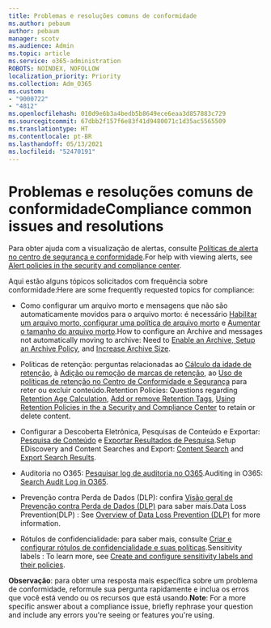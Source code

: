 ```yaml
---
title: Problemas e resoluções comuns de conformidade
ms.author: pebaum
author: pebaum
manager: scotv
ms.audience: Admin
ms.topic: article
ms.service: o365-administration
ROBOTS: NOINDEX, NOFOLLOW
localization_priority: Priority
ms.collection: Adm_O365
ms.custom:
- "9000722"
- "4812"
ms.openlocfilehash: 010d9e6b3a4bedb5b8649ece6eaa3d857883c729
ms.sourcegitcommit: 67dbb2f157f6e83f41d9480071c1d35ac5565509
ms.translationtype: HT
ms.contentlocale: pt-BR
ms.lasthandoff: 05/13/2021
ms.locfileid: "52470191"
---
```

# <a name="compliance-common-issues-and-resolutions"></a><span data-ttu-id="a2d95-102">Problemas e resoluções comuns de conformidade</span><span class="sxs-lookup"><span data-stu-id="a2d95-102">Compliance common issues and resolutions</span></span>

<span data-ttu-id="a2d95-103">Para obter ajuda com a visualização de alertas, consulte [Políticas de alerta no centro de segurança e conformidade](/microsoft-365/compliance/alert-policies.md).</span><span class="sxs-lookup"><span data-stu-id="a2d95-103">For help with viewing alerts, see [Alert policies in the security and compliance center](/microsoft-365/compliance/alert-policies.md).</span></span>

<span data-ttu-id="a2d95-104">Aqui estão alguns tópicos solicitados com frequência sobre conformidade:</span><span class="sxs-lookup"><span data-stu-id="a2d95-104">Here are some frequently requested topics for compliance:</span></span>

- <span data-ttu-id="a2d95-105">Como configurar um arquivo morto e mensagens que não são automaticamente movidos para o arquivo morto: é necessário [Habilitar um arquivo morto, configurar uma política de arquivo morto](/microsoft-365/compliance/enable-archive-mailboxes.md) e [Aumentar o tamanho do arquivo morto](/microsoft-365/compliance/enable-unlimited-archiving.md).</span><span class="sxs-lookup"><span data-stu-id="a2d95-105">How to configure an Archive and messages not automatically moving to archive: Need to [Enable an Archive, Setup an Archive Policy](/microsoft-365/compliance/enable-archive-mailboxes.md), and [Increase Archive Size](/microsoft-365/compliance/enable-unlimited-archiving.md).</span></span>

- <span data-ttu-id="a2d95-106">Políticas de retenção: perguntas relacionadas ao [Cálculo da idade de retenção](/exchange/security-and-compliance/messaging-records-management/retention-age.md), à [Adição ou remoção de marcas de retenção](/exchange/security-and-compliance/messaging-records-management/add-or-remove-retention-tags.md), ao [Uso de políticas de retenção no Centro de Conformidade e Segurança](/microsoft-365/compliance/retention-policies.md) para reter ou excluir conteúdo.</span><span class="sxs-lookup"><span data-stu-id="a2d95-106">Retention Policies: Questions regarding [Retention Age Calculation](/exchange/security-and-compliance/messaging-records-management/retention-age.md), [Add or remove Retention Tags](/exchange/security-and-compliance/messaging-records-management/add-or-remove-retention-tags.md), [Using Retention Policies in the a Security and Compliance Center](/microsoft-365/compliance/retention-policies.md) to retain or delete content.</span></span>

- <span data-ttu-id="a2d95-107">Configurar a Descoberta Eletrônica, Pesquisas de Conteúdo e Exportar: [Pesquisa de Conteúdo](/microsoft-365/compliance/search-for-content.md) e [Exportar Resultados de Pesquisa](/microsoft-365/compliance/export-search-results.md).</span><span class="sxs-lookup"><span data-stu-id="a2d95-107">Setup EDiscovery and Content Searches and Export: [Content Search](/microsoft-365/compliance/search-for-content.md) and [Export Search Results](/microsoft-365/compliance/export-search-results.md).</span></span>

- <span data-ttu-id="a2d95-108">Auditoria no O365: [Pesquisar log de auditoria no O365](/microsoft-365/compliance/search-the-audit-log-in-security-and-compliance.md).</span><span class="sxs-lookup"><span data-stu-id="a2d95-108">Auditing in O365: [Search Audit Log in O365](/microsoft-365/compliance/search-the-audit-log-in-security-and-compliance.md).</span></span>

- <span data-ttu-id="a2d95-109">Prevenção contra Perda de Dados (DLP): confira [Visão geral de Prevenção contra Perda de Dados (DLP)](/microsoft-365/compliance/data-loss-prevention-policies.md) para saber mais.</span><span class="sxs-lookup"><span data-stu-id="a2d95-109">Data Loss Prevention(DLP) : See [Overview of Data Loss Prevention (DLP)](/microsoft-365/compliance/data-loss-prevention-policies.md) for more information.</span></span>
 
- <span data-ttu-id="a2d95-110">Rótulos de confidencialidade: para saber mais, consulte [Criar e configurar rótulos de confidencialidade e suas políticas](/microsoft-365/compliance/create-sensitivity-labels.md).</span><span class="sxs-lookup"><span data-stu-id="a2d95-110">Sensitivity labels : To learn more, see [Create and configure sensitivity labels and their policies](/microsoft-365/compliance/create-sensitivity-labels.md).</span></span>

<span data-ttu-id="a2d95-111">**Observação**: para obter uma resposta mais específica sobre um problema de conformidade, reformule sua pergunta rapidamente e inclua os erros que você está vendo ou os recursos que está usando.</span><span class="sxs-lookup"><span data-stu-id="a2d95-111">**Note**: For a more specific answer about a compliance issue, briefly rephrase your question and include any errors you're seeing or features you're using.</span></span>
